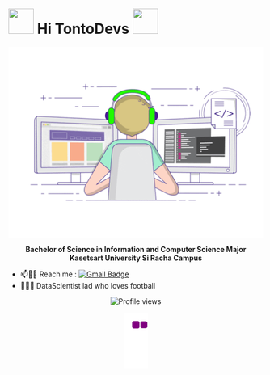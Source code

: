 <h1> 
    <img src = "https://emojipedia-us.s3.dualstack.us-west-1.amazonaws.com/thumbs/120/apple/325/technologist-light-skin-tone_1f9d1-1f3fb-200d-1f4bb.png" width = 50px height=50px> 
Hi TontoDevs 
    <img src = "https://emojipedia-us.s3.amazonaws.com/source/microsoft-teams/337/waving-hand_medium-light-skin-tone_1f44b-1f3fc_1f3fc.png" width = 50px height=50px> </h1> 


<div align = 'center'> 

<img align="center" src="/Pictures/developer2.gif" />
 <p>
   <strong>
     Bachelor of Science in Information and Computer Science Major <br>
     Kasetsart University Si Racha Campus <br>
   </strong>
  </p>
</div> 
    
- 📫🐱‍💻 Reach me :
[![Gmail Badge](https://img.shields.io/badge/-Nattachai-c14438?style=social&logo=Gmail&logoColor=red&link=mailto:nattachai.chaiwiriya@gmail.com)](mailto:nattachai.chaiwiriya@gmail.com) 
- 👨🏻‍💻 DataScientist lad who loves football

<div align = 'center'>
    
![Profile views](https://komarev.com/ghpvc/?username=TontoDevs&color=07B6BB&label=PROFILE+VIEWS)
<!--
## snake-eating my contribution graph
-->
![snake gif](https://github.com/TontoDevs/getting_badges/blob/output/github-contribution-grid-snake.gif)



<!--
**TontoDevs/TontoDevs** is a ✨ _special_ ✨ repository because its `README.md` (this file) appears on your GitHub profile.

Here are some ideas to get you started:

- 🔭 I’m currently working on ...
- 🌱 I’m currently learning ...
- 👯 I’m looking to collaborate on ...
- 🤔 I’m looking for help with ...
- 💬 Ask me about ...
- 📫 How to reach me: ...
- 😄 Pronouns: ...
- ⚡ Fun fact: ...
-->
